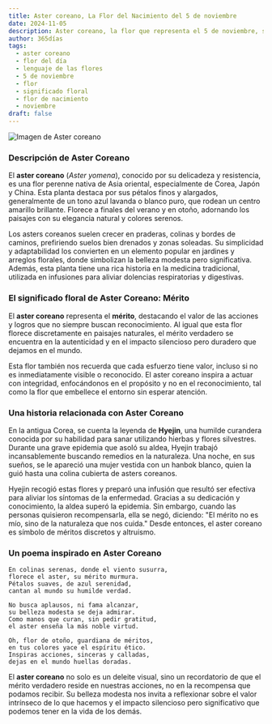 ```yaml
---
title: Aster coreano, La Flor del Nacimiento del 5 de noviembre
date: 2024-11-05
description: Aster coreano, la flor que representa el 5 de noviembre, simboliza Mérito. Descubre su fascinante historia, significado en el lenguaje de las flores y una poesía que celebra su belleza.
author: 365días
tags:
  - aster coreano
  - flor del día
  - lenguaje de las flores
  - 5 de noviembre
  - flor
  - significado floral
  - flor de nacimiento
  - noviembre
draft: false
---
```


![Imagen de Aster coreano](https://cdn.pixabay.com/photo/2017/11/14/00/28/wormwood-some-competition-2947198_640.jpg#center)


### Descripción de Aster Coreano

El **aster coreano** (_Aster yomena_), conocido por su delicadeza y resistencia, es una flor perenne nativa de Asia oriental, especialmente de Corea, Japón y China. Esta planta destaca por sus pétalos finos y alargados, generalmente de un tono azul lavanda o blanco puro, que rodean un centro amarillo brillante. Florece a finales del verano y en otoño, adornando los paisajes con su elegancia natural y colores serenos.

Los asters coreanos suelen crecer en praderas, colinas y bordes de caminos, prefiriendo suelos bien drenados y zonas soleadas. Su simplicidad y adaptabilidad los convierten en un elemento popular en jardines y arreglos florales, donde simbolizan la belleza modesta pero significativa. Además, esta planta tiene una rica historia en la medicina tradicional, utilizada en infusiones para aliviar dolencias respiratorias y digestivas.

### El significado floral de Aster Coreano: Mérito

El **aster coreano** representa el **mérito**, destacando el valor de las acciones y logros que no siempre buscan reconocimiento. Al igual que esta flor florece discretamente en paisajes naturales, el mérito verdadero se encuentra en la autenticidad y en el impacto silencioso pero duradero que dejamos en el mundo.

Esta flor también nos recuerda que cada esfuerzo tiene valor, incluso si no es inmediatamente visible o reconocido. El aster coreano inspira a actuar con integridad, enfocándonos en el propósito y no en el reconocimiento, tal como la flor que embellece el entorno sin esperar atención.

### Una historia relacionada con Aster Coreano

En la antigua Corea, se cuenta la leyenda de **Hyejin**, una humilde curandera conocida por su habilidad para sanar utilizando hierbas y flores silvestres. Durante una grave epidemia que asoló su aldea, Hyejin trabajó incansablemente buscando remedios en la naturaleza. Una noche, en sus sueños, se le apareció una mujer vestida con un hanbok blanco, quien la guió hasta una colina cubierta de asters coreanos.

Hyejin recogió estas flores y preparó una infusión que resultó ser efectiva para aliviar los síntomas de la enfermedad. Gracias a su dedicación y conocimiento, la aldea superó la epidemia. Sin embargo, cuando las personas quisieron recompensarla, ella se negó, diciendo: "El mérito no es mío, sino de la naturaleza que nos cuida." Desde entonces, el aster coreano es símbolo de méritos discretos y altruismo.

### Un poema inspirado en Aster Coreano

```
En colinas serenas, donde el viento susurra,  
florece el aster, su mérito murmura.  
Pétalos suaves, de azul serenidad,  
cantan al mundo su humilde verdad.

No busca aplausos, ni fama alcanzar,  
su belleza modesta se deja admirar.  
Como manos que curan, sin pedir gratitud,  
el aster enseña la más noble virtud.

Oh, flor de otoño, guardiana de méritos,  
en tus colores yace el espíritu ético.  
Inspiras acciones, sinceras y calladas,  
dejas en el mundo huellas doradas.
```

El **aster coreano** no solo es un deleite visual, sino un recordatorio de que el mérito verdadero reside en nuestras acciones, no en la recompensa que podamos recibir. Su belleza modesta nos invita a reflexionar sobre el valor intrínseco de lo que hacemos y el impacto silencioso pero significativo que podemos tener en la vida de los demás.



